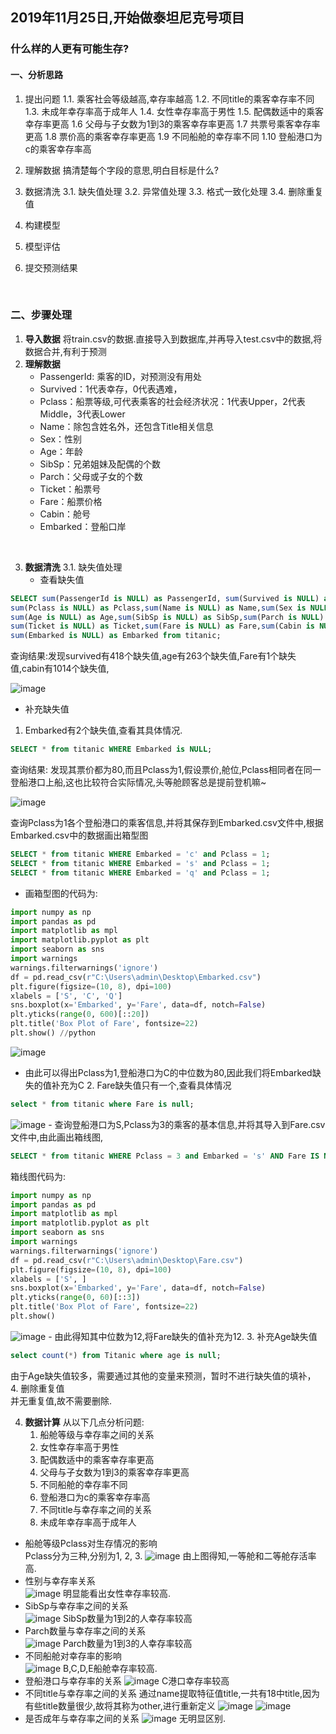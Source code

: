 ## 2019年11月25日,开始做泰坦尼克号项目
### 什么样的人更有可能生存?
#### 一、分析思路
1. 提出问题
    1.1. 乘客社会等级越高,幸存率越高
    1.2. 不同title的乘客幸存率不同
    1.3. 未成年幸存率高于成年人
    1.4. 女性幸存率高于男性
    1.5. 配偶数适中的乘客幸存率更高
    1.6 父母与子女数为1到3的乘客幸存率更高
    1.7 共票号乘客幸存率更高
    1.8 票价高的乘客幸存率更高
    1.9 不同船舱的幸存率不同
    1.10 登船港口为c的乘客幸存率高

2. 理解数据
    搞清楚每个字段的意思,明白目标是什么?

3.  数据清洗
  3.1. 缺失值处理
  3.2. 异常值处理
  3.3. 格式一致化处理
  3.4. 删除重复值

4.  构建模型

5. 模型评估

6. 提交预测结果

</br>


### 二、步骤处理
1. **导入数据**
    将train.csv的数据.直接导入到数据库,并再导入test.csv中的数据,将数据合并,有利于预测
2. **理解数据**
    - PassengerId: 乘客的ID，对预测没有用处
    - Survived：1代表幸存，0代表遇难，
    - Pclass：船票等级,可代表乘客的社会经济状况：1代表Upper，2代表Middle，3代表Lower
    - Name：除包含姓名外，还包含Title相关信息
    - Sex：性别
    - Age：年龄
    - SibSp：兄弟姐妹及配偶的个数
    - Parch：父母或子女的个数
    - Ticket：船票号
    - Fare：船票价格
    - Cabin：舱号
    - Embarked：登船口岸

</br>

3. **数据清洗**
    3.1. 缺失值处理
    - 查看缺失值
``` SQL
SELECT sum(PassengerId is NULL) as PassengerId, sum(Survived is NULL) as Survived,
sum(Pclass is NULL) as Pclass,sum(Name is NULL) as Name,sum(Sex is NULL) as Sex,
sum(Age is NULL) as Age,sum(SibSp is NULL) as SibSp,sum(Parch is NULL) as Parch,
sum(Ticket is NULL) as Ticket,sum(Fare is NULL) as Fare,sum(Cabin is NULL) as Cabin,
sum(Embarked is NULL) as Embarked from titanic;
```

  查询结果:发现survived有418个缺失值,age有263个缺失值,Fare有1个缺失值,cabin有1014个缺失值,

![image](https://github.com/slackliu/data_analysis/blob/master/%E6%95%B0%E6%8D%AE%E5%88%86%E6%9E%90%E9%A1%B9%E7%9B%AE/kaggle/%E6%B3%B0%E5%9D%A6%E5%B0%BC%E5%85%8B%E5%8F%B7%E9%A2%84%E6%B5%8B/images/sql_chaxunqueshizhi.png)
   - 补充缺失值
   1. Embarked有2个缺失值,查看其具体情况.
``` SQL
SELECT * from titanic WHERE Embarked is NULL;
```
查询结果: 发现其票价都为80,而且Pclass为1,假设票价,舱位,Pclass相同者在同一登船港口上船,这也比较符合实际情况,头等舱顾客总是提前登机嘛~

![image](https://github.com/slackliu/data_analysis/blob/master/%E6%95%B0%E6%8D%AE%E5%88%86%E6%9E%90%E9%A1%B9%E7%9B%AE/kaggle/%E6%B3%B0%E5%9D%A6%E5%B0%BC%E5%85%8B%E5%8F%B7%E9%A2%84%E6%B5%8B/images/SQL_embarked_%E7%BC%BA%E5%A4%B1%E5%80%BC%E6%83%85%E5%86%B5.png)

查询Pclass为1各个登船港口的乘客信息,并将其保存到Embarked.csv文件中,根据Embarked.csv中的数据画出箱型图

``` SQL
SELECT * from titanic WHERE Embarked = 'c' and Pclass = 1;
SELECT * from titanic WHERE Embarked = 's' and Pclass = 1;
SELECT * from titanic WHERE Embarked = 'q' and Pclass = 1;
```

  - 画箱型图的代码为:

```python
import numpy as np
import pandas as pd
import matplotlib as mpl
import matplotlib.pyplot as plt
import seaborn as sns
import warnings
warnings.filterwarnings('ignore')
df = pd.read_csv(r"C:\Users\admin\Desktop\Embarked.csv")
plt.figure(figsize=(10, 8), dpi=100)
xlabels = ['S', 'C', 'Q']
sns.boxplot(x='Embarked', y='Fare', data=df, notch=False)
plt.yticks(range(0, 600)[::20])
plt.title('Box Plot of Fare', fontsize=22)
plt.show() //python
```

![image](https://github.com/slackliu/data_analysis/blob/master/%E6%95%B0%E6%8D%AE%E5%88%86%E6%9E%90%E9%A1%B9%E7%9B%AE/kaggle/%E6%B3%B0%E5%9D%A6%E5%B0%BC%E5%85%8B%E5%8F%B7%E9%A2%84%E6%B5%8B/images/Fare%E7%AE%B1%E5%9E%8B%E5%9B%BE.png)

  - 由此可以得出Pclass为1,登船港口为C的中位数为80,因此我们将Embarked缺失的值补充为C
     2. Fare缺失值只有一个,查看具体情况
``` SQL
select * from titanic where Fare is null;
```
![image](https://github.com/slackliu/data_analysis/blob/master/%E6%95%B0%E6%8D%AE%E5%88%86%E6%9E%90%E9%A1%B9%E7%9B%AE/kaggle/%E6%B3%B0%E5%9D%A6%E5%B0%BC%E5%85%8B%E5%8F%B7%E9%A2%84%E6%B5%8B/images/Fare%E7%BC%BA%E5%A4%B1%E5%85%B7%E4%BD%93%E6%83%85%E5%86%B5.png)
    - 查询登船港口为S,Pclass为3的乘客的基本信息,并将其导入到Fare.csv文件中,由此画出箱线图,
``` SQL
SELECT * from titanic WHERE Pclass = 3 and Embarked = 's' AND Fare IS NOT NULL;
```
箱线图代码为:
```python
import numpy as np
import pandas as pd
import matplotlib as mpl
import matplotlib.pyplot as plt
import seaborn as sns
import warnings
warnings.filterwarnings('ignore')
df = pd.read_csv(r"C:\Users\admin\Desktop\Fare.csv")
plt.figure(figsize=(10, 8), dpi=100)
xlabels = ['S', ]
sns.boxplot(x='Embarked', y='Fare', data=df, notch=False)
plt.yticks(range(0, 60)[::3])
plt.title('Box Plot of Fare', fontsize=22)
plt.show()
```
 ![image](https://github.com/slackliu/data_analysis/blob/master/%E6%95%B0%E6%8D%AE%E5%88%86%E6%9E%90%E9%A1%B9%E7%9B%AE/kaggle/%E6%B3%B0%E5%9D%A6%E5%B0%BC%E5%85%8B%E5%8F%B7%E9%A2%84%E6%B5%8B/images/Fare%E5%88%86%E5%B8%83%E7%AE%B1%E7%BA%BF%E5%9B%BE.png)
    - 由此得知其中位数为12,将Fare缺失的值补充为12.
      3. 补充Age缺失值
``` SQL
select count(*) from Titanic where age is null;
```
   由于Age缺失值较多，需要通过其他的变量来预测，暂时不进行缺失值的填补，
      4. 删除重复值  
      并无重复值,故不需要删除.

4. **数据计算**
    从以下几点分析问题:
    1. 船舱等级与幸存率之间的关系
    2. 女性幸存率高于男性
    3. 配偶数适中的乘客幸存率更高
    4. 父母与子女数为1到3的乘客幸存率更高
    5. 不同船舱的幸存率不同
    6. 登船港口为c的乘客幸存率高
    7. 不同title与幸存率之间的关系
    8. 未成年幸存率高于成年人
* 船舱等级Pclass对生存情况的影响  
Pclass分为三种,分别为1, 2, 3.
![image](https://github.com/slackliu/data_analysis/blob/master/%E6%95%B0%E6%8D%AE%E5%88%86%E6%9E%90%E9%A1%B9%E7%9B%AE/kaggle/%E6%B3%B0%E5%9D%A6%E5%B0%BC%E5%85%8B%E5%8F%B7%E9%A2%84%E6%B5%8B/images/Pclass%E5%AD%98%E6%B4%BB%E6%83%85%E5%86%B5.png)
由上图得知,一等舱和二等舱存活率高.  
* 性别与幸存率关系  
![image](https://github.com/slackliu/data_analysis/blob/master/%E6%95%B0%E6%8D%AE%E5%88%86%E6%9E%90%E9%A1%B9%E7%9B%AE/kaggle/%E6%B3%B0%E5%9D%A6%E5%B0%BC%E5%85%8B%E5%8F%B7%E9%A2%84%E6%B5%8B/images/sex%E5%AD%98%E6%B4%BB%E6%83%85%E5%86%B5.png)
明显能看出女性幸存率较高.    
* SibSp与幸存率之间的关系  
![image](https://github.com/slackliu/data_analysis/blob/master/%E6%95%B0%E6%8D%AE%E5%88%86%E6%9E%90%E9%A1%B9%E7%9B%AE/kaggle/%E6%B3%B0%E5%9D%A6%E5%B0%BC%E5%85%8B%E5%8F%B7%E9%A2%84%E6%B5%8B/images/SibSp%E5%AD%98%E6%B4%BB%E6%83%85%E5%86%B5.png)
SibSp数量为1到2的人幸存率较高    
* Parch数量与幸存率之间的关系  
![image](https://github.com/slackliu/data_analysis/blob/master/%E6%95%B0%E6%8D%AE%E5%88%86%E6%9E%90%E9%A1%B9%E7%9B%AE/kaggle/%E6%B3%B0%E5%9D%A6%E5%B0%BC%E5%85%8B%E5%8F%B7%E9%A2%84%E6%B5%8B/images/Parch%E5%AD%98%E6%B4%BB%E6%83%85%E5%86%B5.png)
Parch数量为1到3的人幸存率较高    
* 不同船舱对幸存率的影响  
![image](https://github.com/slackliu/data_analysis/blob/master/%E6%95%B0%E6%8D%AE%E5%88%86%E6%9E%90%E9%A1%B9%E7%9B%AE/kaggle/%E6%B3%B0%E5%9D%A6%E5%B0%BC%E5%85%8B%E5%8F%B7%E9%A2%84%E6%B5%8B/images/Cabin_%E4%B8%8D%E5%90%8C%E8%88%B9%E8%88%B1%E5%AD%98%E6%B4%BB%E6%83%85%E5%86%B5.png)
B,C,D,E船舱幸存率较高.   
* 登船港口与幸存率的关系
![image](https://github.com/slackliu/data_analysis/blob/master/%E6%95%B0%E6%8D%AE%E5%88%86%E6%9E%90%E9%A1%B9%E7%9B%AE/kaggle/%E6%B3%B0%E5%9D%A6%E5%B0%BC%E5%85%8B%E5%8F%B7%E9%A2%84%E6%B5%8B/images/Embarked%E5%AD%98%E6%B4%BB%E6%83%85%E5%86%B5.png)
C港口幸存率较高   
* 不同title与幸存率之间的关系
通过name提取特征值title,一共有18中title,因为有些title数量很少,故将其称为other,进行重新定义
![image](https://github.com/slackliu/data_analysis/blob/master/%E6%95%B0%E6%8D%AE%E5%88%86%E6%9E%90%E9%A1%B9%E7%9B%AE/kaggle/%E6%B3%B0%E5%9D%A6%E5%B0%BC%E5%85%8B%E5%8F%B7%E9%A2%84%E6%B5%8B/images/title%E8%AE%A1%E6%95%B0.png)
![image](https://github.com/slackliu/data_analysis/blob/master/%E6%95%B0%E6%8D%AE%E5%88%86%E6%9E%90%E9%A1%B9%E7%9B%AE/kaggle/%E6%B3%B0%E5%9D%A6%E5%B0%BC%E5%85%8B%E5%8F%B7%E9%A2%84%E6%B5%8B/images/title%E5%AD%98%E6%B4%BB%E6%83%85%E5%86%B5.png)
* 是否成年与幸存率之间的关系
![image](https://github.com/slackliu/data_analysis/blob/master/%E6%95%B0%E6%8D%AE%E5%88%86%E6%9E%90%E9%A1%B9%E7%9B%AE/kaggle/%E6%B3%B0%E5%9D%A6%E5%B0%BC%E5%85%8B%E5%8F%B7%E9%A2%84%E6%B5%8B/images/%E6%98%AF%E5%90%A6%E6%88%90%E5%B9%B4%E5%AD%98%E6%B4%BB%E6%83%85%E5%86%B5.png)
无明显区别.
